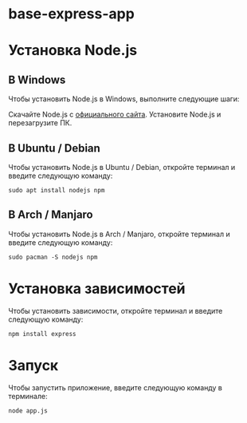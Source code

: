 # base-express-app
# Установка Node.js
## В Windows
Чтобы установить Node.js в Windows, выполните следующие шаги:

  Скачайте Node.js с [официального сайта](https://nodejs.org/ru/download).
  Установите Node.js и перезагрузите ПК.

## В Ubuntu / Debian
Чтобы установить Node.js в Ubuntu / Debian, откройте терминал и введите следующую команду:

```sudo apt install nodejs npm```

## В Arch / Manjaro
Чтобы установить Node.js в Arch / Manjaro, откройте терминал и введите следующую команду:

```sudo pacman -S nodejs npm```

# Установка зависимостей
Чтобы установить зависимости, откройте терминал и введите следующую команду:

```npm install express```

# Запуск
Чтобы запустить приложение, введите следующую команду в терминале:

```node app.js```
